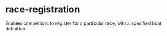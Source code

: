 # race-registration

Enables competitors to register for a particular race, with a specified boat definition
